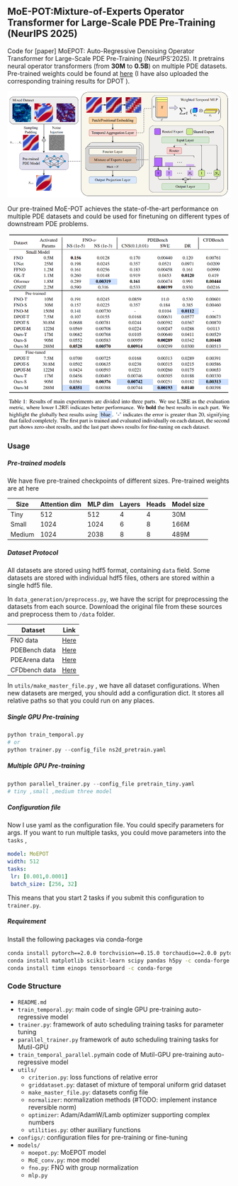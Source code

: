 ## MoE-POT:Mixture-of-Experts Operator Transformer for Large-Scale PDE Pre-Training (NeurIPS 2025)

Code for [paper] MoEPOT: Auto-Regressive Denoising Operator Transformer for Large-Scale PDE Pre-Training (NeurIPS'2025). It pretrains neural operator transformers (from **30M** to **0.5B**)  on multiple PDE datasets. Pre-trained weights could be found at [here](https://huggingface.co/xhy2878/MoEPOT)  (I have also uploaded the corresponding training results for DPOT ).

![fig1](/resources/MoE-POT.png)

Our pre-trained MoE-POT achieves the state-of-the-art performance on multiple PDE datasets and could be used for finetuning on different types of downstream PDE problems.

![fig2](/resources/MoE-POT_result.png)

### Usage 

##### Pre-trained models

We have five pre-trained checkpoints of different sizes. Pre-trained weights are at here

| Size   | Attention dim | MLP dim | Layers | Heads | Model size |
| ------ | ------------- | ------- | ------ | ----- | ---------- |
| Tiny   | 512           | 512     | 4      | 4     | 30M        |
| Small  | 1024          | 1024    | 6      | 8     | 166M       |
| Medium | 1024          | 2038    | 8      | 8     | 489M       |


##### Dataset Protocol

All datasets are stored using hdf5 format, containing  `data`  field. Some datasets are stored with individual hdf5 files, others are stored within a single hdf5 file.

In `data_generation/preprocess.py`,  we have the script for preprocessing the datasets from each source. Download the original file from these sources and preprocess them to `/data` folder.

| Dataset       | Link                                                         |
| ------------- | ------------------------------------------------------------ |
| FNO data      | [Here](https://drive.google.com/drive/folders/1UnbQh2WWc6knEHbLn-ZaXrKUZhp7pjt-) |
| PDEBench data | [Here](https://darus.uni-stuttgart.de/dataset.xhtml?persistentId=doi:10.18419/darus-2986) |
| PDEArena data | [Here](https://huggingface.co/pdearena/datasets)   |
| CFDbench data | [Here](https://huggingface.co/datasets/chen-yingfa/CFDBench) |

In `utils/make_master_file.py` , we have all dataset configurations. When new datasets are merged, you should add a configuration dict. It stores all relative paths so that you could run on any places. 

##### Single GPU Pre-training

```python
python train_temporal.py
# or
python trainer.py --config_file ns2d_pretrain.yaml
```

##### Multiple GPU Pre-training

```python
python parallel_trainer.py --config_file pretrain_tiny.yaml
# tiny ,small ,medium three model
```

##### Configuration file

Now I use yaml as the configuration file. You could specify parameters for args. If you want to run multiple tasks, you could move parameters into the `tasks` ,

```yaml
model: MoEPOT
width: 512
tasks:
 lr: [0.001,0.0001]
 batch_size: [256, 32] 
```

This means that you start 2 tasks if you submit this configuration to `trainer.py`. 

##### Requirement

Install the following packages via conda-forge

```bash
conda install pytorch==2.0.0 torchvision==0.15.0 torchaudio==2.0.0 pytorch-cuda=11.7 -c pytorch -c nvidia
conda install matplotlib scikit-learn scipy pandas h5py -c conda-forge
conda install timm einops tensorboard -c conda-forge
```

### Code Structure

- `README.md`
- `train_temporal.py`: main code of single GPU pre-training auto-regressive model 
- `trainer.py`: framework of auto scheduling training tasks for parameter tuning
- `parallel_trainer.py` framework of auto scheduling training tasks for Mutil-GPU
- `train_temporal_parallel.py`main code of Mutil-GPU pre-training auto-regressive model 
- `utils/`
  - `criterion.py`:  loss functions of relative error
  - `griddataset.py`: dataset of mixture of temporal uniform grid dataset
  - `make_master_file.py`: datasets config file
  - `normalizer`: normalization methods (#TODO: implement instance reversible norm)
  - `optimizer`: Adam/AdamW/Lamb optimizer supporting complex numbers
  - `utilities.py`: other auxiliary functions
- `configs/`: configuration files for pre-training or fine-tuning
- `models/`
  - `moepot.py`:        MoEPOT model
  - `MoE_conv.py`:      moe model
  - `fno.py`:          FNO with group normalization
  - `mlp.py`